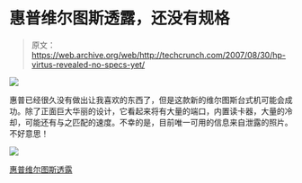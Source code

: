 # 惠普维尔图斯透露，还没有规格

> 原文：<https://web.archive.org/web/http://techcrunch.com/2007/08/30/hp-virtus-revealed-no-specs-yet/>

![](img/517e224a4d85632c957ce79e0e39eda6.png)

惠普已经很久没有做出让我喜欢的东西了，但是这款新的维尔图斯台式机可能会成功。除了正面巨大华丽的设计，它看起来将有大量的端口，内置读卡器，大量的冷却，可能还有与之匹配的速度。不幸的是，目前唯一可用的信息来自泄露的照片。不好意思！

![](img/b3f92e11a57e58e51647d7c6277e5ba7.png)

[惠普维尔图斯透露](https://web.archive.org/web/20140104213554/http://www.engadget.com/2007/08/29/hp-virtus-revealed/)